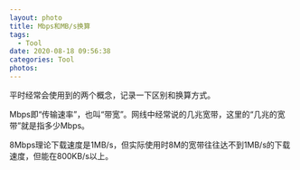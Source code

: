 ```yaml
---
layout: photo
title: Mbps和MB/s换算
tags:
  - Tool
date: 2020-08-18 09:56:38
categories: Tool
photos:
---
```

平时经常会使用到的两个概念，记录一下区别和换算方式。
<!--more-->
Mbps即“传输速率”，也叫“带宽”。网线中经常说的几兆宽带，这里的“几兆的宽带”就是指多少Mbps。

8Mbps理论下载速度是1MB/s，但实际使用时8M的宽带往往达不到1MB/s的下载速度，但能在800KB/s以上。

